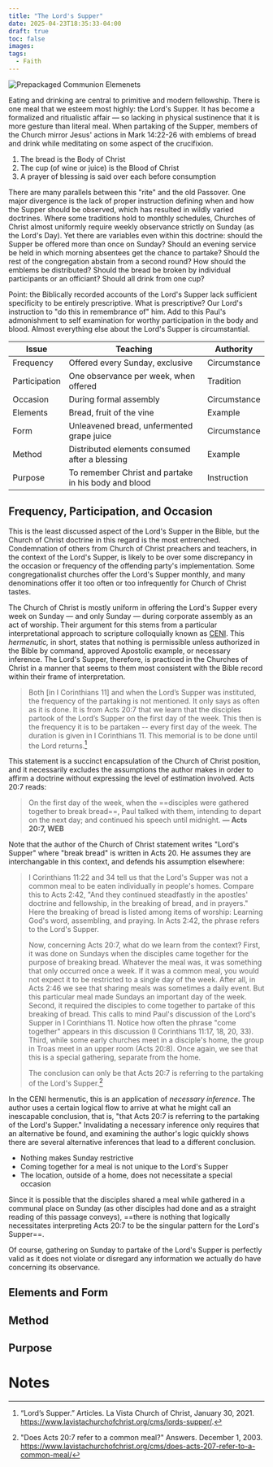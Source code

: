 ```yaml
---
title: "The Lord's Supper"
date: 2025-04-23T18:35:33-04:00
draft: true
toc: false
images:
tags:
  - Faith
---
```


![Prepackaged Communion Elemenets](https://cdn11.bigcommerce.com/s-e49v9azv2t/images/stencil/1280x1280/products/292/1029/WCC-WineWafer_DoubleStack__10481.1692282654.1280.1280__92113.1719806502.jpg?c=1 "Prepackaged Communion Elemenets")

Eating and drinking are central to primitive and modern fellowship. There is one meal that we esteem most highly: the Lord's Supper. It has become a formalized and ritualistic affair — so lacking in physical sustinence that it is more gesture than literal meal. When partaking of the Supper, members of the Church mirror Jesus' actions in Mark 14:22-26 with emblems of bread and drink while meditating on some aspect of the crucifixion. 

1. The bread is the Body of Christ
1. The cup (of wine or juice) is the Blood of Christ
1. A prayer of blessing is said over each before consumption
	
There are many parallels between this "rite" and the old Passover. One major divergence is the lack of proper instruction defining when and how the Supper should be observed, which has resulted in wildly varied doctrines. Where some traditions hold to monthly schedules, Churches of Christ almost uniformly require weekly observance strictly on Sunday (as the Lord's Day). Yet there are variables even within this doctrine: should the Supper be offered more than once on Sunday? Should an evening service be held in which morning absentees get the chance to partake? Should the rest of the congregation abstain from a second round? How should the emblems be distributed? Should the bread be broken by individual participants or an officiant? Should all drink from one cup?

Point: the Biblically recorded accounts of the Lord's Supper lack sufficient specificity to be entirely prescriptive. What is prescriptive? Our Lord's instruction to "do this in remembrance of" him. Add to this Paul's admonishment to self examination for worthy participation in the body and blood. Almost everything else about the Lord's Supper is circumstantial.

| Issue | Teaching | Authority |
|----|----|----|
| Frequency | Offered every Sunday, exclusive | Circumstance|
| Participation | One observance per week, when offered | Tradition |
| Occasion | During formal assembly | Circumstance |
| Elements | Bread, fruit of the vine | Example |
| Form | Unleavened bread, unfermented grape juice | Circumstance |
| Method | Distributed elements consumed after a blessing | Example |
| Purpose | To remember Christ and partake in his body and blood | Instruction |

## Frequency, Participation, and Occasion
This is the least discussed aspect of the Lord's Supper in the Bible, but the Church of Christ doctrine in this regard is the most entrenched. Condemnation of others from Church of Christ preachers and teachers, in the context of the Lord's Supper, is likely to be over some discrepancy in the occasion or frequency of the offending party's implementation. Some congregationalist churches offer the Lord's Supper monthly, and many denominations offer it too often or too infrequently for Church of Christ tastes.

The Church of Christ is mostly uniform in offering the Lord's Supper every week on Sunday — and only Sunday — during corporate assembly as an act of worship. Their argument for this stems from a particular interpretational approach to scripture colloquially known as [CENI](../authority). This _hermenutic,_ in short, states that nothing is permissible unless authorized in the Bible by command, approved Apostolic example, or necessary inference. The Lord's Supper, therefore, is practiced in the Churches of Christ in a manner that seems to them most consistent with the Bible record within their frame of interpretation.

> Both [in I Corinthians 11] and when the Lord’s Supper was instituted, the frequency of the partaking is not mentioned. It only says as often as it is done. It is from Acts 20:7 that we learn that the disciples partook of the Lord’s Supper on the first day of the week. This then is the frequency it is to be partaken -- every first day of the week. The duration is given in I Corinthians 11. This memorial is to be done until the Lord returns.[^1]

This statement is a succinct encapsulation of the Church of Christ position, and it necessarily excludes the assumptions the author makes in order to affirm a doctrine without expressing the level of estimation involved. Acts 20:7 reads:

> On the first day of the week, when the ==disciples were gathered together to break bread==, Paul talked with them, intending to depart on the next day; and continued his speech until midnight. **— Acts 20:7, WEB**

Note that the author of the Church of Christ statement writes "Lord's Supper" where "break bread" is written in Acts 20. He assumes they are interchangable in this context, and defends his assumption elsewhere:

> I Corinthians 11:22 and 34 tell us that the Lord's Supper was not a common meal to be eaten individually in people's homes. Compare this to Acts 2:42, "And they continued steadfastly in the apostles' doctrine and fellowship, in the breaking of bread, and in prayers." Here the breaking of bread is listed among items of worship: Learning God's word, assembling, and praying. In Acts 2:42, the phrase refers to the Lord's Supper.
>
>Now, concerning Acts 20:7, what do we learn from the context? First, it was done on Sundays when the disciples came together for the purpose of breaking bread. Whatever the meal was, it was something that only occurred once a week. If it was a common meal, you would not expect it to be restricted to a single day of the week. After all, in Acts 2:46 we see that sharing meals was sometimes a daily event. But this particular meal made Sundays an important day of the week. Second, it required the disciples to come together to partake of this breaking of bread. This calls to mind Paul's discussion of the Lord's Supper in I Corinthians 11. Notice how often the phrase "come together" appears in this discussion (I Corinthians 11:17, 18, 20, 33). Third, while some early churches meet in a disciple's home, the group in Troas meet in an upper room (Acts 20:8). Once again, we see that this is a special gathering, separate from the home.
>
>The conclusion can only be that Acts 20:7 is referring to the partaking of the Lord's Supper.[^2]

In the CENI hermenutic, this is an application of _necessary inference_. The author uses a certain logical flow to arrive at what he might call an inescapable conclusion, that is, "that Acts 20:7 is referring to the partaking of the Lord's Supper." Invalidating a necessary inference only requires that an alternative be found, and examining the author's logic quickly shows there are several alternative inferences that lead to a different conclusion.

- Nothing makes Sunday restrictive
- Coming together for a meal is not unique to the Lord's Supper
- The location, outside of a home, does not necessitate a special occasion

Since it is possible that the disciples shared a meal while gathered in a communal place on Sunday (as other disciples had done and as a straight reading of this passage conveys), ==there is nothing that logically necessitates interpreting Acts 20:7 to be the singular pattern for the Lord's Supper==.

Of course, gathering on Sunday to partake of the Lord's Supper is perfectly valid as it does not violate or disregard any information we actually do have concerning its observance. 

## Elements and Form

## Method

## Purpose

# Notes

[^1]: “Lord’s Supper.” Articles. La Vista Church of Christ, January 30, 2021. https://www.lavistachurchofchrist.org/cms/lords-supper/. 

[^2]: "Does Acts 20:7 refer to a common meal?" Answers. December 1, 2003. https://www.lavistachurchofchrist.org/cms/does-acts-207-refer-to-a-common-meal/